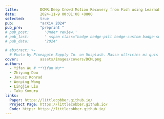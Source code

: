 ```yaml
---
title:          DCMR:Deep Crowd Motion Recovery from Fish using Learnable Dynamic Triangulation
date:           2024-11-9 00:01:00 +0800
selected:       true
pub:            "arXiv 2024"
pub_pre:        "preprint "
# pub_post:       'Under review.'
# pub_last:       ' <span class="badge badge-pill badge-custom badge-success">Spotlight</span>'
# pub_date:       "2024"

# abstract: >-
  # Photo by Pineapple Supply Co. on Unsplash. Massa ultricies mi quis hendrerit dolor magna. Arcu non odio euismod lacinia at quis risus sed. Et tortor at risus viverra. Enim neque volutpat ac tincidunt. Dictum varius duis at consectetur lorem donec.
cover:          assets/images/covers/DCM.png
authors:
  - Yifan Wu # **Yifan Wu**
  - Zhiyang Dou 
  - Janusz Konrad
  - Wenping Wang
  - Lingjie Liu
  - Taku Komura
links:
  Paper: https://littlecobber.github.io/
  Project Page: https://littlecobber.github.io/
  Code: https: https://littlecobber.github.io/
---
```

